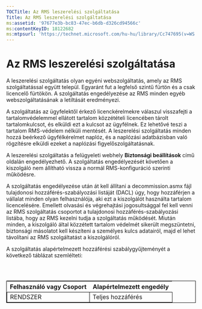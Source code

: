 ```yaml
---
TOCTitle: Az RMS leszerelési szolgáltatása
Title: Az RMS leszerelési szolgáltatása
ms:assetid: '97677e3b-bc83-47ec-b6db-d326cd94566c'
ms:contentKeyID: 18122682
ms:mtpsurl: 'https://technet.microsoft.com/hu-hu/library/Cc747695(v=WS.10)'
---
```


Az RMS leszerelési szolgáltatása
================================

A leszerelési szolgáltatás olyan egyéni webszolgáltatás, amely az RMS szolgáltatással együtt települ. Egyaránt fut a legfelső szintű fürtön és a csak licencelő fürtökön. A szolgáltatás engedélyezése az RMS minden egyéb webszolgáltatásának a letiltását eredményezi.

A szolgáltatás az ügyfelektől érkező licenckérelmekre válaszul visszafejti a tartalomvédelemmel ellátott tartalom közzétételi licencében tárolt tartalomkulcsot, és elküldi ezt a kulcsot az ügyfélnek. Ez lehetővé teszi a tartalom RMS-védelem nélküli mentését. A leszerelési szolgáltatás minden hozzá beérkező ügyfélkérelmet naplóz, és a naplózási adatbázisban való rögzítésre elküldi ezeket a naplózási figyelőszolgáltatásnak.

A leszerelési szolgáltatás a felügyeleti webhely **Biztonsági beállítások** című oldalán engedélyezhető. A szolgáltatás engedélyezését követően a kiszolgáló nem állítható vissza a normál RMS-konfiguráció szerinti működésre.

A szolgáltatás engedélyezése után át kell állítani a decommission.asmx fájl tulajdonosi hozzáférés-szabályozási listáját (DACL) úgy, hogy hozzáférjen a vállalat minden olyan felhasználója, aki ezt a kiszolgálót használta tartalom licencelésére. Emellett olvasási és végrehajtási jogosultsággal fel kell venni az RMS szolgáltatás csoportot a tulajdonosi hozzáférés-szabályozási listába, hogy az RMS kezelni tudja a szolgáltatás működését. Miután minden, a kiszolgáló által közzétett tartalom védelmét sikerült megszüntetni, biztonsági másolatot kell készíteni a személyes kulcs adatairól, majd el lehet távolítani az RMS szolgáltatást a kiszolgálóról.

A szolgáltatás alapértelmezett hozzáférési szabálygyűjteményét a következő táblázat szemlélteti:

###  

 
<table style="border:1px solid black;">
<colgroup>
<col width="50%" />
<col width="50%" />
</colgroup>
<thead>
<tr class="header">
<th>Felhasználó vagy Csoport</th>
<th>Alapértelmezett engedély</th>
</tr>
</thead>
<tbody>
<tr class="odd">
<td style="border:1px solid black;">RENDSZER</td>
<td style="border:1px solid black;">Teljes hozzáférés</td>
</tr>
</tbody>
</table>
